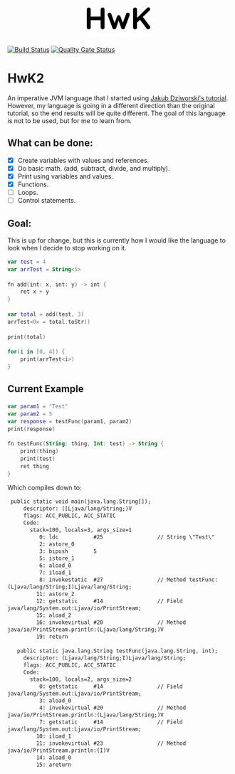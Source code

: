 <p align="center"><img width="150" height="70" src="./HwK-Logo.png" alt="HwK Logo"></p>

[![Build Status](https://api.travis-ci.org/JackGoldsworth/HwK2.svg?branch=master)](https://travis-ci.org/JackGoldsworth/HwK2)
[![Quality Gate Status](https://sonarcloud.io/api/project_badges/measure?project=JackGoldsworth_HwK2&metric=alert_status)](https://sonarcloud.io/dashboard?id=JackGoldsworth_HwK2)

# HwK2
An imperative JVM language that I started using [Jakub Dziworski's tutorial](http://jakubdziworski.github.io/enkel/2016/03/10/enkel_first.html). However, my language is going in a different direction than the original tutorial, so the end results will be quite different. The goal of this language is not to be used, but for me to learn from.

## What can be done:
- [x] Create variables with values and references.
- [x] Do basic math. (add, subtract, divide, and multiply).
- [x] Print using variables and values.
- [x] Functions.
- [ ] Loops.
- [ ] Control statements.

## Goal:
This is up for change, but this is currently how I would like the language to look when I decide to stop working on it.
```kotlin
var test = 4
var arrTest = String<5>

fn add(int: x, int: y) -> int {
    ret x + y
}

var total = add(test, 3)
arrTest<0> = total.toStr()

print(total)

for(i in [0, 4]) {
    print(arrTest<i>)
}
```

## Current Example
```kotlin
var param1 = "Test"
var param2 = 5
var response = testFunc(param1, param2)
print(response)

fn testFunc(String: thing, Int: test) -> String {
    print(thing)
    print(test)
    ret thing
}
```
Which compiles down to:
```
 public static void main(java.lang.String[]);
     descriptor: ([Ljava/lang/String;)V
     flags: ACC_PUBLIC, ACC_STATIC
     Code:
       stack=100, locals=3, args_size=1
          0: ldc           #25                 // String \"Test\"
          2: astore_0
          3: bipush        5
          5: istore_1
          6: aload_0
          7: iload_1
          8: invokestatic  #27                 // Method testFunc:(Ljava/lang/String;I)Ljava/lang/String;
         11: astore_2
         12: getstatic     #14                 // Field java/lang/System.out:Ljava/io/PrintStream;
         15: aload_2
         16: invokevirtual #20                 // Method java/io/PrintStream.println:(Ljava/lang/String;)V
         19: return
 
   public static java.lang.String testFunc(java.lang.String, int);
     descriptor: (Ljava/lang/String;I)Ljava/lang/String;
     flags: ACC_PUBLIC, ACC_STATIC
     Code:
       stack=100, locals=2, args_size=2
          0: getstatic     #14                 // Field java/lang/System.out:Ljava/io/PrintStream;
          3: aload_0
          4: invokevirtual #20                 // Method java/io/PrintStream.println:(Ljava/lang/String;)V
          7: getstatic     #14                 // Field java/lang/System.out:Ljava/io/PrintStream;
         10: iload_1
         11: invokevirtual #23                 // Method java/io/PrintStream.println:(I)V
         14: aload_0
         15: areturn
```
